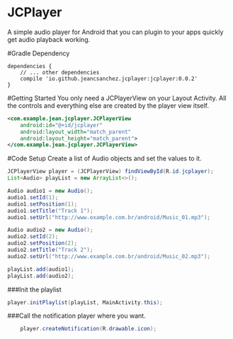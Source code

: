 # JCPlayer
A simple audio player for Android that you can plugin to your apps quickly get audio playback working.


#Gradle Dependency
```Gradle
dependencies {
    // ... other dependencies
    compile 'io.github.jeancsanchez.jcplayer:jcplayer:0.0.2'
}
```


#Getting Started
You only need  a JCPlayerView on your Layout Activity. All the controls and everything else are created by the player view itself.
```xml
<com.example.jean.jcplayer.JCPlayerView
    android:id="@+id/jcplayer"
    android:layout_width="match_parent"
    android:layout_height="match_parent">
</com.example.jean.jcplayer.JCPlayerView>
```

#Code Setup
Create a list of Audio objects and set the values to it.
```Java
JCPlayerView player = (JCPlayerView) findViewById(R.id.jcplayer);
List<Audio> playList = new ArrayList<>();

Audio audio1 = new Audio();
audio1.setId(1);
audio1.setPosition(1);
audio1.setTitle("Track 1");
audio1.setUrl("http://www.example.com.br/android/Music_01.mp3");

Audio audio2 = new Audio();
audio2.setId(2);
audio2.setPosition(2);
audio2.setTitle("Track 2");
audio2.setUrl("http://www.example.com.br/android/Music_02.mp3");

playList.add(audio1);
playList.add(audio2);
```

###Init the playlist
```java
player.initPlaylist(playList, MainActivity.this);
```

###Call the notification player where you want.
```java
    player.createNotification(R.drawable.icon);
```
